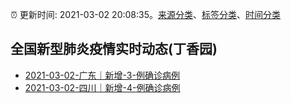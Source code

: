 :alarm_clock: 更新时间: 2021-03-02 20:08:35。[来源分类](../README.md)、[标签分类](../TAGS.md)、[时间分类](../TIMELINE.md)

## 全国新型肺炎疫情实时动态(丁香园)




- [2021-03-02-广东｜新增-3-例确诊病例](http://app.cctv.com/special/cportal/detail/arti/index.html?id=ArtiJ0RlteHDLKxGjVy1k6kF210302&isfromapp=1) 
- [2021-03-02-四川｜新增-4-例确诊病例](http://app.cctv.com/special/cportal/detail/arti/index.html?id=Arti97KikSb6RguhyAQHH41n210302&isfromapp=1) 